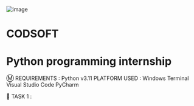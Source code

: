 ![image](https://github.com/SriranjaniSasikumar/CODSOFT/assets/126678293/3c37c647-e97f-489a-89ae-4c2afa31c90d)

# CODSOFT
# Python programming internship
Ⓜ️ REQUIREMENTS :
Python v3.11
PLATFORM USED :
Windows Terminal
Visual Studio Code
PyCharm

📝 TASK 1 :
